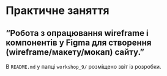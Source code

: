 # Практичне заняття  
## “Робота з опрацювання wireframe і компонентів у Figma для створення (wireframe/макету/мокап) сайту.”  

В `README.md` у папці `workshop_9/` розміщено звіт із розробки.
